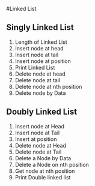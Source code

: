 #Linked List 
## Singly Linked List
1. Length of Linked List
2. Insert node at head
3. Insert node at tail
4. Insert node at position
5. Print Linked List
6. Delete node at head
7. Delete node at tail
8. Delete node at nth position
9. Delete node by Data

## Doubly Linked List
1. Insert node at Head
2. Insert node at Tail
3. Insert at position
4. Delete node at Head
5. Delete node at Tail
6. Delete a Node by Data
7. Delete a Node on nth position
8. Get node at nth position
9. Print Double linked list